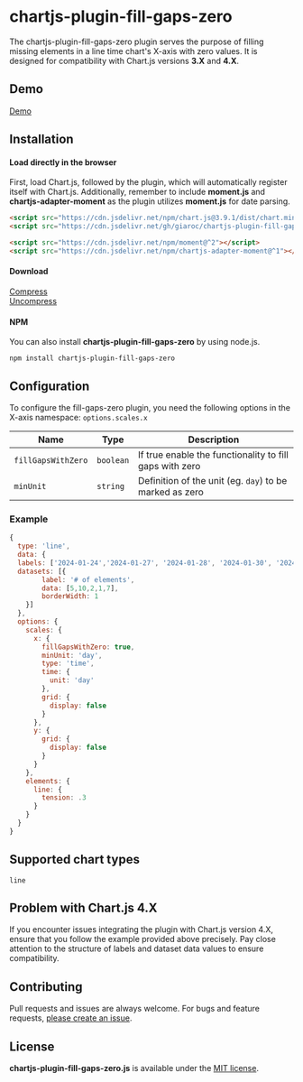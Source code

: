 # chartjs-plugin-fill-gaps-zero

The chartjs-plugin-fill-gaps-zero plugin serves the purpose of filling missing elements in a line time chart's X-axis with zero values. It is designed for compatibility with Chart.js versions **3.X** and **4.X**.

## Demo

[Demo](https://giaroc.github.io/chartjs-plugin-fill-gaps-zero/samples/demo/)

## Installation

#### Load directly in the browser

First, load Chart.js, followed by the plugin, which will automatically register itself with Chart.js. Additionally, remember to include **moment.js** and **chartjs-adapter-moment** as the plugin utilizes **moment.js** for date parsing.

```html
<script src="https://cdn.jsdelivr.net/npm/chart.js@3.9.1/dist/chart.min.js"></script>
<script src="https://cdn.jsdelivr.net/gh/giaroc/chartjs-plugin-fill-gaps-zero/src/chartjs-plugin-fill-gaps-zero.min.js"></script>

<script src="https://cdn.jsdelivr.net/npm/moment@^2"></script>
<script src="https://cdn.jsdelivr.net/npm/chartjs-adapter-moment@^1"></script>

```

#### Download
[Compress](https://cdn.jsdelivr.net/gh/giaroc/chartjs-plugin-fill-gaps-zero/src/chartjs-plugin-fill-gaps-zero.min.js)  
[Uncompress](https://raw.githubusercontent.com/giaroc/chartjs-plugin-fill-gaps-zero/main/src/chartjs-plugin-fill-gaps-zero.js)

#### NPM
You can also install **chartjs-plugin-fill-gaps-zero** by using node.js.

    npm install chartjs-plugin-fill-gaps-zero

## Configuration

To configure the fill-gaps-zero plugin, you need the following options in the X-axis namespace: `options.scales.x`

Name                | Type         | Description
--------------------|--------------|------------
`fillGapsWithZero`  | `boolean`    | If true enable the functionality to fill gaps with zero
`minUnit`           | `string`     | Definition of the unit (eg. `day`) to be marked as zero

### Example

```javascript
{
  type: 'line',
  data: {
  labels: ['2024-01-24','2024-01-27', '2024-01-28', '2024-01-30', '2024-01-31'],
  datasets: [{
        label: '# of elements',
        data: [5,10,2,1,7],
        borderWidth: 1
    }]
  },
  options: {
    scales: {
      x: {
        fillGapsWithZero: true,
        minUnit: 'day',
        type: 'time',
        time: {
          unit: 'day'
        },
        grid: {
          display: false
        }
      },
      y: {
        grid: {
          display: false
        }
      }
    },
    elements: {
      line: {
        tension: .3
      }
    }
  }
}
```

## Supported chart types

    line

## Problem with Chart.js 4.X

If you encounter issues integrating the plugin with Chart.js version 4.X, ensure that you follow the example provided above precisely. Pay close attention to the structure of labels and dataset data values to ensure compatibility.

## Contributing

Pull requests and issues are always welcome. For bugs and feature requests, [please create an issue](https://github.com/giaroc/chartjs-plugin-fill-gaps-zero/issues).

## License

**chartjs-plugin-fill-gaps-zero.js** is available under the [MIT license](http://opensource.org/licenses/MIT).

